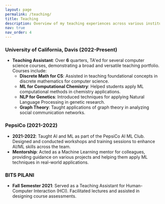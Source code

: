 ```yaml
---
layout: page
permalink: /teaching/
title: Teaching
description: Overview of my teaching experiences across various institutions and roles.
nav: true
nav_order: 4
---
```


### University of California, Davis (2022-Present)
- **Teaching Assistant**: Over **6** quarters, TA'ed for several computer science courses, demonstrating a broad and versatile teaching portfolio. Courses include:
  - **Discrete Math for CS**: Assisted in teaching foundational concepts in discrete mathematics for computer science.
  - **ML for Computational Chemistry**: Helped students apply ML computational methods in chemistry applications.
  - **NLP for Genetics**: Introduced techniques for applying Natural Language Processing in genetic research.
  - **Graph Theory**: Taught applications of graph theory in analyzing social communication networks.

### PepsiCo (2021-2022)
- **2021-2022**: Taught AI and ML as part of the PepsiCo AI ML Club. Designed and conducted workshops and training sessions to enhance AI/ML skills across the team.
- **Mentorship**: Acted as a Machine Learning mentor for colleagues, providing guidance on various projects and helping them apply ML techniques in real-world applications.

### BITS PILANI 
- **Fall Semester 2021**: Served as a Teaching Assistant for Human-Computer Interaction (HCI). Facilitated lectures and assisted in designing course assessments.
